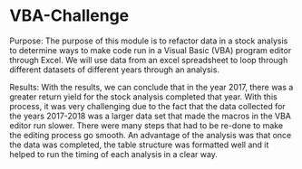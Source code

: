 # VBA-Challenge
 Purpose: 
 The purpose of this module is to refactor data in a stock analysis to determine ways to make code run in a Visual Basic (VBA) program editor through Excel. We will use data from an excel spreadsheet to loop through different datasets of different years through an analysis. 
 
 Results:
 With the results, we can conclude that in the year 2017, there was a greater return yield for the stock analysis completed that year. With this process, it was very challenging due to the fact that the data collected for the years 2017-2018 was a larger data set that made the macros in the VBA editor run slower. There were many steps that had to be re-done to make the editing process go smooth. An advantage of the analysis was that once the data was completed, the table structure was formatted well and it helped to run the timing of each analysis in a clear way. 
 
 
